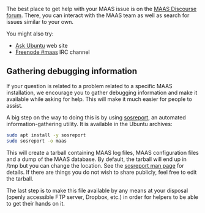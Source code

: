 The best place to get help with your MAAS issue is on the [MAAS Discourse
forum][discourse]. There, you can interact with the MAAS team as well as search
for issues similar to your own.

You might also try:

- [Ask Ubuntu][askubuntu-maas] web site
- [Freenode \#maas][freenode-maas] IRC channel


## Gathering debugging information

If your question is related to a problem related to a specific MAAS
installation, we encourage you to gather debugging information and make it
available while asking for help. This will make it much easier for people to
assist.

A big step on the way to doing this is by using [sosreport][github-sosreport],
an automated information-gathering utility. It is available in the Ubuntu
archives:

```bash
sudo apt install -y sosreport
sudo sosreport -o maas
```

This will create a tarball containing MAAS log files, MAAS configuration files
and a dump of the MAAS database. By default, the tarball will end up in /tmp
but you can change the location. See the
[sosreport man page][sosrepot-man-page] for details. If there are things you do
not wish to share publicly, feel free to edit the tarball.

The last step is to make this file available by any means at your disposal
(openly accessible FTP server, Dropbox, etc.) in order for helpers to be able
to get their hands on it.


<!-- LINKS -->

[discourse]: https://discourse.maas.io/
[askubuntu-maas]: http://askubuntu.com/questions/ask?tags=maas
[freenode-maas]: http://webchat.freenode.net/?channels=maas
[github-sosreport]: https://github.com/sosreport/sosreport
[sosrepot-man-page]: http://manpages.ubuntu.com/cgi-bin/search.py?q=sosreport